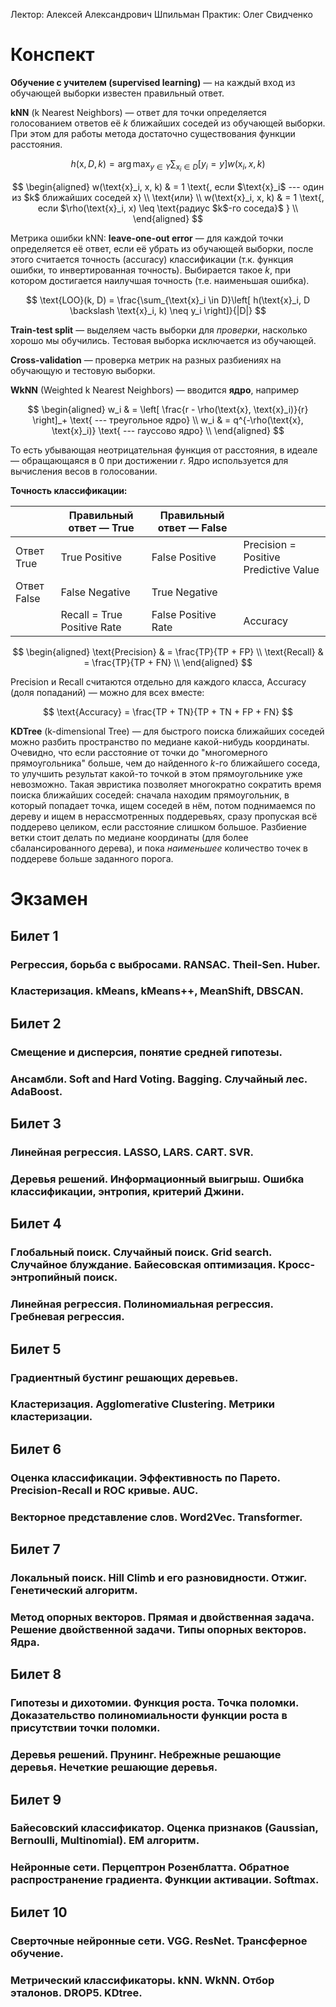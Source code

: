Лектор: Алексей Александрович Шпильман
Практик: Олег Свидченко

# Конспект
**Обучение с учителем (supervised learning)** — на каждый вход из обучающей выборки известен правильный ответ.

**kNN** (k Nearest Neighbors) — ответ для точки определяется голосованием ответов её $k$ ближайших соседей из обучающей выборки. При этом для работы метода достаточно существования функции расстояния.

$$
h(\text{x}, D, k) = \arg\max_{y \in Y} \sum_{\text{x}_i \in D} \left[ y_i = y \right] w(\text{x}_i, x, k)
$$

$$
\begin{aligned}
w(\text{x}_i, x, k) & = 1 \text{, если $\text{x}_i$ --- один из $k$ ближайших соседей x} \\
\text{или} \\
w(\text{x}_i, x, k) & = 1 \text{, если $\rho(\text{x}_i, x) \leq \text{радиус $k$-го соседа}$ } \\
\end{aligned}
$$

Метрика ошибки kNN: **leave-one-out error** — для каждой точки определяется её ответ, если её убрать из обучающей выборки, после этого считается точность (accuracy) классификации (т.к. функция ошибки, то инвертированная точность). Выбирается такое $k$, при котором достигается наилучшая точность (т.е. наименьшая ошибка).

$$
\text{LOO}(k, D) = \frac{\sum_{\text{x}_i \in D}\left[ h(\text{x}_i, D \backslash \text{x}_i, k) \neq y_i \right]}{|D|}
$$

**Train-test split** — выделяем часть выборки для *проверки*, насколько хорошо мы обучились. Тестовая выборка исключается из обучающей.

**Cross-validation** — проверка метрик на разных разбиениях на обучающую и тестовую выборки.

**WkNN** (Weighted k Nearest Neighbors) — вводится **ядро**, например

$$
\begin{aligned}
w_i & = \left[ \frac{r - \rho(\text{x}, \text{x}_i)}{r} \right]_+ \text{ --- треугольное ядро} \\
w_i & = q^{-\rho(\text{x}, \text{x}_i)} \text{ --- гауссово ядро} \\
\end{aligned}
$$

То есть убывающая неотрицательная функция от расстояния, в идеале — обращающаяся в 0 при достижении $r$. Ядро используется для вычисления весов в голосовании.

**Точность классификации:**

|             | Правильный ответ — True     | Правильный ответ — False |                                       |
|-------------|-----------------------------|--------------------------|---------------------------------------|
| Ответ True  | True Positive               | False Positive           | Precision = Positive Predictive Value |
| Ответ False | False Negative              | True Negative            |                                       |
|             | Recall = True Positive Rate | False Positive Rate      | Accuracy                              |
$$
\begin{aligned}
\text{Precision} & = \frac{TP}{TP + FP} \\
\text{Recall} & = \frac{TP}{TP + FN} \\
\end{aligned}
$$

Precision и Recall считаются отдельно для каждого класса, Accuracy (доля попаданий) — можно для всех вместе:

$$
\text{Accuracy} = \frac{TP + TN}{TP + TN + FP + FN}
$$

**KDTree** (k-dimensional Tree) — для быстрого поиска ближайших соседей можно разбить пространство по медиане какой-нибудь координаты. Очевидно, что если расстояние от точки до "многомерного прямоугольника" больше, чем до найденного $k$-го ближайшего соседа, то улучшить результат какой-то точкой в этом прямоугольнике уже невозможно. Такая эвристика позволяет многократно сократить время поиска ближайших соседей: сначала находим прямоугольник, в который попадает точка, ищем соседей в нём, потом поднимаемся по дереву и ищем в нерассмотренных поддеревьях, сразу пропуская всё поддерево целиком, если расстояние слишком большое. Разбиение ветки стоит делать по медиане координаты (для более сбалансированного дерева), и пока *наименьшее* количество точек в поддереве больше заданного порога.

# Экзамен
## Билет 1
### Регрессия, борьба с выбросами. RANSAC. Theil-Sen. Huber.
### Кластеризация. kMeans, kMeans++, MeanShift, DBSCAN.

## Билет 2
### Смещение и дисперсия, понятие средней гипотезы.
### Ансамбли. Soft and Hard Voting. Bagging. Случайный лес. AdaBoost.

## Билет 3
### Линейная регрессия. LASSO, LARS. CART. SVR.
### Деревья решений. Информационный выигрыш. Ошибка классификации, энтропия, критерий Джини.

## Билет 4
### Глобальный поиск. Случайный поиск. Grid search. Случайное блуждание. Байесовская оптимизация. Кросс-энтропийный поиск.
### Линейная регрессия. Полиномиальная регрессия. Гребневая регрессия.

## Билет 5
### Градиентный бустинг решающих деревьев.
### Кластеризация. Agglomerative Clustering. Метрики кластеризации.

## Билет 6
### Оценка классификации. Эффективность по Парето. Precision-Recall и ROC кривые. AUC.
### Векторное представление слов. Word2Vec. Transformer.

## Билет 7
### Локальный поиск. Hill Climb и его разновидности. Отжиг. Генетический алгоритм.
### Метод опорных векторов. Прямая и двойственная задача. Решение двойственной задачи. Типы опорных векторов. Ядра.

## Билет 8
### Гипотезы и дихотомии. Функция роста. Точка поломки. Доказательство полиномиальности функции роста в присутствии точки поломки.
### Деревья решений. Прунинг. Небрежные решающие деревья. Нечеткие решающие деревья.

## Билет 9
### Байесовский классификатор. Оценка признаков (Gaussian, Bernoulli, Multinomial). EM алгоритм.
### Нейронные сети. Перцептрон Розенблатта. Обратное распространение градиента. Функции активации. Softmax.

## Билет 10
### Сверточные нейронные сети. VGG. ResNet. Трансферное обучение.
### Метрический классификаторы. kNN. WkNN. Отбор эталонов. DROP5. KDtree.
